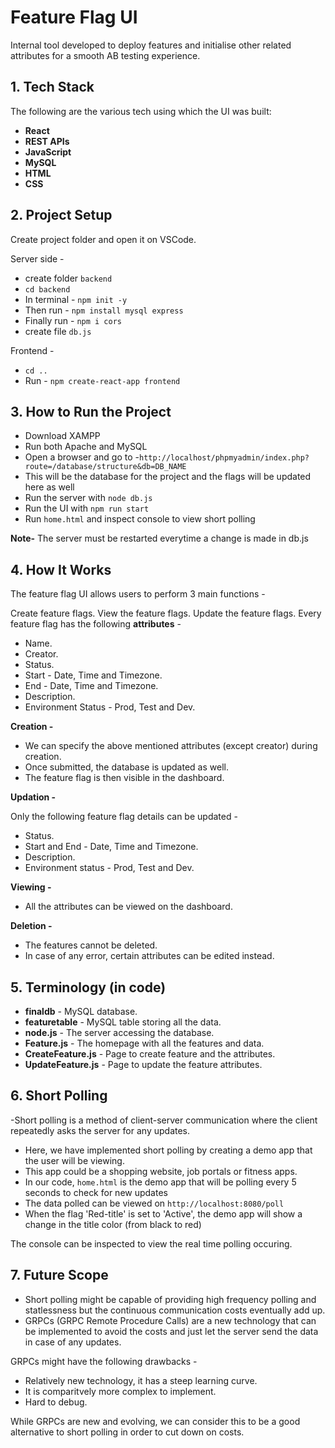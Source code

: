 # Feature Flag UI
Internal tool developed to deploy features and initialise other related attributes for a smooth AB testing experience.



## 1. Tech Stack

The following are the various tech using which the UI was built:

- **React**
- **REST APIs**
- **JavaScript**
- **MySQL**
- **HTML**
- **CSS**


## 2. Project Setup
Create project folder and open it on VSCode.

Server side -
- create folder `backend`
- `cd backend`
- In terminal - `npm init -y`
- Then run - `npm install mysql express`
- Finally run - `npm i cors`
- create file `db.js`

Frontend -
- `cd ..`
- Run - `npm create-react-app frontend`



## 3. How to Run the Project

-  Download XAMPP
-  Run both Apache and MySQL
- Open a browser and go to -```http://localhost/phpmyadmin/index.php?route=/database/structure&db=DB_NAME```
- This will be the database for the project and the flags will be updated here as well
- Run the server with `node db.js`
- Run the UI with `npm run start`
- Run `home.html` and inspect console to view short polling 

**Note-** The server must be restarted everytime a change is made in db.js


 ## 4. How It Works

The feature flag UI allows users to perform 3 main functions -

Create feature flags.
View the feature flags.
Update the feature flags.
Every feature flag has the following **attributes** -

- Name.
- Creator.
- Status.
- Start - Date, Time and Timezone.
- End - Date, Time and Timezone.
- Description.
- Environment Status - Prod, Test and Dev.


**Creation -** 

- We can specify the above mentioned attributes (except creator) during creation. 
- Once submitted, the database is updated as well.
- The feature flag is then visible in the dashboard. 

**Updation -**

Only the following feature flag details can be updated - 

- Status.
- Start and End - Date, Time and Timezone.
- Description.
- Environment status - Prod, Test and Dev.

**Viewing -**

- All the attributes can be viewed on the dashboard. 

**Deletion -**
- The features cannot be deleted.
- In case of any error, certain attributes can be edited instead. 



## 5. Terminology (in code)

- **finaldb** - MySQL database.
- **featuretable** - MySQL table storing all the data.
- **node.js** - The server accessing the database.
- **Feature.js** - The homepage with all the features and data.
- **CreateFeature.js** - Page to create feature and the attributes.
- **UpdateFeature.js** - Page to update the feature attributes.


## 6. Short Polling

-Short polling is a method of client-server communication where the client repeatedly asks the server for any updates. 

- Here, we have implemented short polling by creating a demo app that the user will be viewing. 
- This app could be a shopping website, job portals or fitness apps.
- In our code, `home.html` is the demo app that will be polling every 5 seconds to check for new updates 
- The data polled can be viewed on `http://localhost:8080/poll` 
- When the flag 'Red-title' is set to 'Active', the demo app will show a change in the title color (from black to red)


The console can be inspected to view the real time polling occuring. 


## 7. Future Scope  

- Short polling might be capable of providing high frequency polling and statlessness but the continuous communication costs eventually add up. 
- GRPCs (GRPC Remote Procedure Calls) are a new technology that can be implemented to avoid the costs and just let the server send the data in case of any updates. 

GRPCs might have the following drawbacks - 
- Relatively new technology, it has a steep learning curve.
- It is comparitvely more complex to implement.
- Hard to debug. 

While GRPCs are new and evolving, we can consider this to be a good alternative to short polling in order to cut down on costs.







